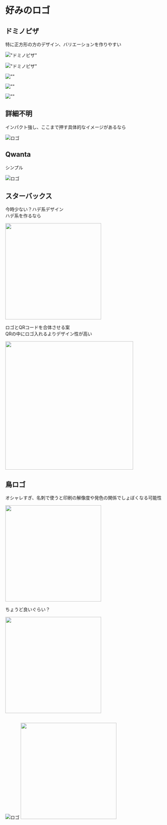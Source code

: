
# 好みのロゴ

## ドミノピザ

特に正方形の方のデザイン、バリエーションを作りやすい

!["ドミノピザ"](https://moto-neta.com/wp/wp-content/uploads/d68f41525c22c92e367e17d7b112f477-300x300.png "ドミノピザ")

!["ドミノピザ"](https://s3-ap-northeast-1.amazonaws.com/newstopics-production/url/51b6832843123a16023644c68bedfc78fe129a48?1536691679 "ドミノピザ")

![""]( "")

![""]( "")

![""]( "")


## 詳細不明

インパクト強し、ここまで押す具体的なイメージがあるなら

![ロゴ](https://github.com/TS-SARUTAHIKO/Designs/blob/master/Images/SampleLogo%2001.png "ロゴ")

## Qwanta

シンプル

![ロゴ](https://github.com/TS-SARUTAHIKO/Designs/blob/master/Images/SampleLogo_Single/SampleLogo%2002.png "ロゴ")


## スターバックス

今時少ない？ハデ系デザイン<br>ハデ系を作るなら

<img src="http://zatugaku1128.com/wp-content/uploads/2016/09/%E3%82%B9%E3%82%BF%E3%83%90.gif" width="300">

ロゴとQRコードを合体させる案<br> QRの中にロゴ入れるよりデザイン性が高い

<img src="https://github.com/TS-SARUTAHIKO/Designs/blob/master/Images/SampleLogo_Single/SampleLogo%2003.png" width="400">


## 鳥ロゴ

オシャレすぎ、名刺で使うと印刷の解像度や発色の関係でしょぼくなる可能性

<img src="https://github.com/TS-SARUTAHIKO/Designs/blob/master/Images/SampleLogo_Single/Bird1.jpg" width="300">

ちょうど良いぐらい？

<img src="https://github.com/TS-SARUTAHIKO/Designs/blob/master/Images/SampleLogo_Single/Bird2.png" width="300">


##

![ロゴ]( "ロゴ")
<img src="" width="300">
